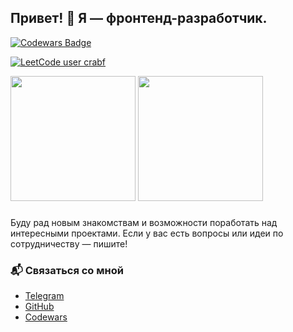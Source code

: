 <!--## Hi there 👋

<p>
  <img src="https://www.codewars.com/users/CrabF/badges/large" />
</p>

🔭 I’m currently working on codewars to get kyu higher. Im started on from 7kyu on last week August 2024. My purpouse - about 5-4kyu to October this year.

I’m working on <a href='https://github.com/azawert/modji-frontend'> pet project</a> - CRM for hotels for pets. So as i’m not merged in main while, here you can see <a href='https://github.com/azawert/modji-frontend/tree/feat/card_for_pet'>my branch</a>. In project i learned new stack: React-hook-form, Tailwind, MUI, Vite.

I keep learning
-->
<!--

Here are some ideas to get you started:

- 🔭 I’m currently working on ...
- 🌱 I’m currently learning ...
- 👯 I’m looking to collaborate on ...
- 🤔 I’m looking for help with ...
- 💬 Ask me about ...
- 📫 How to reach me: ...
- 😄 Pronouns: ...
- ⚡ Fun fact: ...
-->
## Привет! 👋 Я — фронтенд-разработчик.

[![Codewars Badge](https://www.codewars.com/users/CrabF/badges/large)](https://www.codewars.com/users/CrabF)

[![LeetCode user crabf](https://img.shields.io/badge/dynamic/json?style=for-the-badge&labelColor=black&color=%23ffa116&label=Solved&query=solvedOverTotal&url=https%3A%2F%2Fleetcode-badge.vercel.app%2Fapi%2Fusers%2Fcrabf&logo=leetcode&logoColor=yellow)](https://leetcode.com/crabf/)

<div>
  <img height="200" src="https://github-readme-stats.vercel.app/api/top-langs/?username=CrabF&layout=compact&theme=outrun&langs_count=10" />
  <img height="200" src="https://github-readme-stats.vercel.app/api?username=CrabF&count_private=true&include_all_commits=true&theme=outrun" />
</div>


### 
Буду рад новым знакомствам и возможности поработать над интересными проектами. Если у вас есть вопросы или идеи по сотрудничеству — пишите!

### 📬 Связаться со мной
- [Telegram](https://t.me/hokrdak)
- [GitHub](https://github.com/CrabF)
- [Codewars](https://www.codewars.com/users/CrabF)
